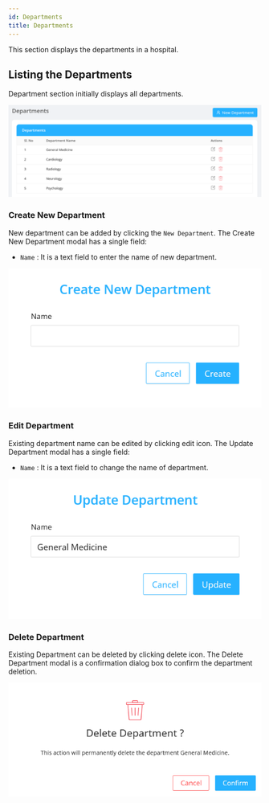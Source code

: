 ```yaml
---
id: Departments
title: Departments
---
```


This section displays the departments in a hospital.

## Listing the Departments

Department section initially displays all departments.

![list of departments](assets/departments/departmentList.png)

### Create New Department

New department can be added by clicking the  `New Department`.
The Create New Department modal has a single field:

- `Name` : It is a text field to enter the name of new department.

![create department](assets/departments/createDepartment.png)

### Edit Department

Existing department name can be edited by clicking edit icon. The Update Department modal has a single field:

- `Name` : It is a text field to change the name of department.

![update department](assets/departments/updateDepartment.png)

### Delete Department

Existing Department can be deleted by clicking delete icon. The Delete Department modal is a confirmation dialog box to confirm the department deletion.

![delete department](assets/departments/deleteDepartment.png)
